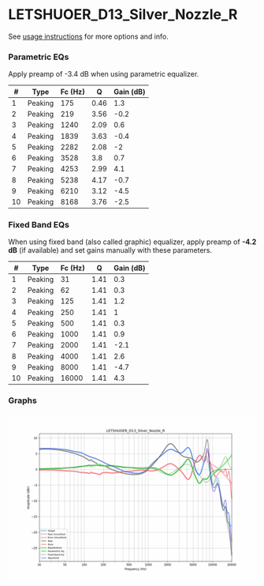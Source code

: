 # LETSHUOER_D13_Silver_Nozzle_R
See [usage instructions](https://github.com/jaakkopasanen/AutoEq#usage) for more options and info.

### Parametric EQs
Apply preamp of -3.4 dB when using parametric equalizer.

|   # | Type    |   Fc (Hz) |    Q |   Gain (dB) |
|-----|---------|-----------|------|-------------|
|   1 | Peaking |       175 | 0.46 |         1.3 |
|   2 | Peaking |       219 | 3.56 |        -0.2 |
|   3 | Peaking |      1240 | 2.09 |         0.6 |
|   4 | Peaking |      1839 | 3.63 |        -0.4 |
|   5 | Peaking |      2282 | 2.08 |        -2   |
|   6 | Peaking |      3528 | 3.8  |         0.7 |
|   7 | Peaking |      4253 | 2.99 |         4.1 |
|   8 | Peaking |      5238 | 4.17 |        -0.7 |
|   9 | Peaking |      6210 | 3.12 |        -4.5 |
|  10 | Peaking |      8168 | 3.76 |        -2.5 |

### Fixed Band EQs
When using fixed band (also called graphic) equalizer, apply preamp of **-4.2 dB** (if available) and set gains manually with these parameters.

|   # | Type    |   Fc (Hz) |    Q |   Gain (dB) |
|-----|---------|-----------|------|-------------|
|   1 | Peaking |        31 | 1.41 |         0.3 |
|   2 | Peaking |        62 | 1.41 |         0.3 |
|   3 | Peaking |       125 | 1.41 |         1.2 |
|   4 | Peaking |       250 | 1.41 |         1   |
|   5 | Peaking |       500 | 1.41 |         0.3 |
|   6 | Peaking |      1000 | 1.41 |         0.9 |
|   7 | Peaking |      2000 | 1.41 |        -2.1 |
|   8 | Peaking |      4000 | 1.41 |         2.6 |
|   9 | Peaking |      8000 | 1.41 |        -4.7 |
|  10 | Peaking |     16000 | 1.41 |         4.3 |

### Graphs
![](./LETSHUOER_D13_Silver_Nozzle_R.png)
